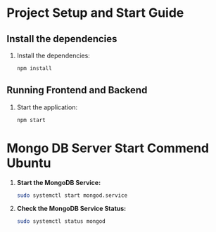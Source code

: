 # Project Setup and Start Guide


## Install the dependencies
1. Install the dependencies:
    ```sh
    npm install
    ```

## Running Frontend and Backend

1. Start the application:
    ```sh
    npm start
    ```

# Mongo DB Server Start Commend Ubuntu

1. **Start the MongoDB Service:**
    ```sh
    sudo systemctl start mongod.service
    
2. **Check the MongoDB Service Status:**
    ```sh
    sudo systemctl status mongod
    ```
